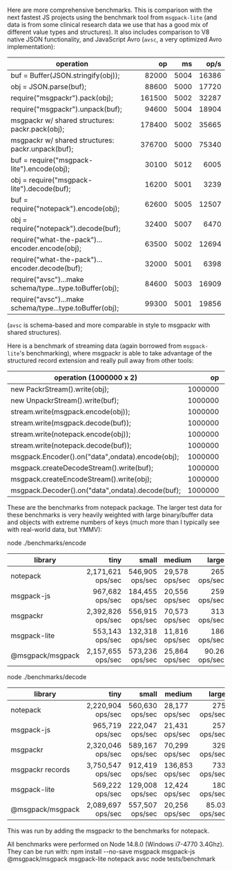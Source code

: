 <!-- Optimized: 2025-10-06 -->
<!-- RPM: 1.6.2.1.1.6.2.1_benchmark_20251006 -->
<!-- Session: E2E RPM DNA Application -->
<!-- AOM: RND (Reggie & Dro) -->
<!-- COI: TECHNOLOGY -->
<!-- RPM: HIGH -->
<!-- ACTION: BUILD -->

Here are more comprehensive benchmarks. This is comparison with the next fastest JS projects using the benchmark tool from `msgpack-lite` (and data is from some clinical research data we use that has a good mix of different value types and structures). It also includes comparison to V8 native JSON functionality, and JavaScript Avro (`avsc`, a very optimized Avro implementation):

operation                                                  |   op   |   ms  |  op/s
---------------------------------------------------------- | ------: | ----: | -----:
buf = Buffer(JSON.stringify(obj));                         |   82000 |  5004 |  16386
obj = JSON.parse(buf);                                     |   88600 |  5000 |  17720
require("msgpackr").pack(obj);                             |  161500 |  5002 |  32287
require("msgpackr").unpack(buf);                           |   94600 |  5004 |  18904
msgpackr w/ shared structures: packr.pack(obj);            |  178400 |  5002 |  35665
msgpackr w/ shared structures: packr.unpack(buf);          |  376700 |  5000 |  75340
buf = require("msgpack-lite").encode(obj);                 |   30100 |  5012 |   6005
obj = require("msgpack-lite").decode(buf);                 |   16200 |  5001 |   3239
buf = require("notepack").encode(obj);                     |   62600 |  5005 |  12507
obj = require("notepack").decode(buf);                     |   32400 |  5007 |   6470
require("what-the-pack")... encoder.encode(obj);           |   63500 |  5002 |  12694
require("what-the-pack")... encoder.decode(buf);           |   32000 |  5001 |   6398
require("avsc")...make schema/type...type.toBuffer(obj);   |   84600 |  5003 |  16909
require("avsc")...make schema/type...type.toBuffer(obj);   |   99300 |  5001 |  19856

(`avsc` is schema-based and more comparable in style to msgpackr with shared structures).

Here is a benchmark of streaming data (again borrowed from `msgpack-lite`'s benchmarking), where msgpackr is able to take advantage of the structured record extension and really pull away from other tools:

operation (1000000 x 2)                          |   op    |  ms   |  op/s
------------------------------------------------ | ------: | ----: | -----:
new PackrStream().write(obj);                    | 1000000 |   372 | 2688172
new UnpackrStream().write(buf);                  | 1000000 |   247 | 4048582
stream.write(msgpack.encode(obj));               | 1000000 |  2898 | 345065
stream.write(msgpack.decode(buf));               | 1000000 |  1969 | 507872
stream.write(notepack.encode(obj));              | 1000000 |   901 | 1109877
stream.write(notepack.decode(buf));              | 1000000 |  1012 | 988142
msgpack.Encoder().on("data",ondata).encode(obj); | 1000000 |  1763 | 567214
msgpack.createDecodeStream().write(buf);         | 1000000 |  2222 | 450045
msgpack.createEncodeStream().write(obj);         | 1000000 |  1577 | 634115
msgpack.Decoder().on("data",ondata).decode(buf); | 1000000 |  2246 | 445235

These are the benchmarks from notepack package. The larger test data for these benchmarks is very heavily weighted with large binary/buffer data and objects with extreme numbers of keys (much more than I typically see with real-world data, but YMMV):

node ./benchmarks/encode

library          |   tiny            |  small          | medium         | large
---------------- | ----------------: | --------------: | ---------------| -------:
notepack         | 2,171,621 ops/sec | 546,905 ops/sec | 29,578 ops/sec | 265 ops/sec
msgpack-js       | 967,682 ops/sec   | 184,455 ops/sec | 20,556 ops/sec | 259 ops/sec
msgpackr         | 2,392,826 ops/sec | 556,915 ops/sec | 70,573 ops/sec | 313 ops/sec
msgpack-lite     | 553,143 ops/sec   | 132,318 ops/sec | 11,816 ops/sec | 186 ops/sec
@msgpack/msgpack | 2,157,655 ops/sec | 573,236 ops/sec | 25,864 ops/sec | 90.26 ops/sec

node ./benchmarks/decode

library          |   tiny            |  small          | medium          | large
---------------- | ----------------: | --------------: | --------------- | -------:
notepack         | 2,220,904 ops/sec | 560,630 ops/sec | 28,177 ops/sec  | 275 ops/sec
msgpack-js       | 965,719 ops/sec   | 222,047 ops/sec | 21,431 ops/sec  | 257 ops/sec
msgpackr         | 2,320,046 ops/sec | 589,167 ops/sec | 70,299 ops/sec  | 329 ops/sec
msgpackr records | 3,750,547 ops/sec | 912,419 ops/sec | 136,853 ops/sec | 733 ops/sec
msgpack-lite     | 569,222 ops/sec   | 129,008 ops/sec | 12,424 ops/sec  | 180 ops/sec
@msgpack/msgpack | 2,089,697 ops/sec | 557,507 ops/sec | 20,256 ops/sec  | 85.03 ops/sec

This was run by adding the msgpackr to the benchmarks for notepack.

All benchmarks were performed on Node 14.8.0 (Windows i7-4770 3.4Ghz). They can be run with:
npm install --no-save msgpack msgpack-js @msgpack/msgpack msgpack-lite notepack avsc
node tests/benchmark
